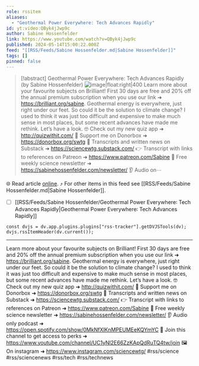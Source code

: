 ```yaml
---
role: rssitem
aliases:
  - "Geothermal Power Everywhere: Tech Advances Rapidly"
id: yt:video:QByk4jJwp9c
author: Sabine Hossenfelder
link: https://www.youtube.com/watch?v=QByk4jJwp9c
published: 2024-05-14T15:00:22.000Z
feed: "[[RSS/Feeds/Sabine Hossenfelder.md|Sabine Hossenfelder]]"
tags: []
pinned: false
---
```


> [!abstract] Geothermal Power Everywhere: Tech Advances Rapidly (by Sabine Hossenfelder)
> ![image|float:right|400](https://i2.ytimg.com/vi/QByk4jJwp9c/hqdefault.jpg) Learn more about your favourite subjects on Brilliant! First 30 days are free and 20% off the annual premium subscription when you use our link ➜ https://brilliant.org/sabine. Geothermal energy is everywhere, just right under our feet. So could it be the solution to climate change? I used to think it was just too difficult and expensive to make much sense in most places, but some recent advances have made me rethink. Let’s have a look. 🤓 Check out my new quiz app ➜ http://quizwithit.com/ 💌 Support me on Donorbox ➜ https://donorbox.org/swtg 📝 Transcripts and written news on Substack ➜ https://sciencewtg.substack.com/ 👉 Transcript with links to references on Patreon ➜ https://www.patreon.com/Sabine 📩 Free weekly science newsletter ➜ https://sabinehossenfelder.com/newsletter/ 👂 Audio on⋯

🌐 Read article [online](https://www.youtube.com/watch?v=QByk4jJwp9c). ⤴ For other items in this feed see [[RSS/Feeds/Sabine Hossenfelder.md|Sabine Hossenfelder]].

- [ ] [[RSS/Feeds/Sabine Hossenfelder/Geothermal Power Everywhere꞉ Tech Advances Rapidly|Geothermal Power Everywhere꞉ Tech Advances Rapidly]]

~~~dataviewjs
const dvjs = dv.app.plugins.plugins["rss-tracker"].getDVJSTools(dv);
dvjs.rssItemHeader(dv.current());
~~~

- - -

Learn more about your favourite subjects on Brilliant! First 30 days are free and 20% off the annual premium subscription when you use our link ➜ https://brilliant.org/sabine. Geothermal energy is everywhere, just right under our feet. So could it be the solution to climate change? I used to think it was just too difficult and expensive to make much sense in most places, but some recent advances have made me rethink. Let’s have a look. 🤓 Check out my new quiz app ➜ http://quizwithit.com/ 💌 Support me on Donorbox ➜ https://donorbox.org/swtg 📝 Transcripts and written news on Substack ➜ https://sciencewtg.substack.com/ 👉 Transcript with links to references on Patreon ➜ https://www.patreon.com/Sabine 📩 Free weekly science newsletter ➜ https://sabinehossenfelder.com/newsletter/ 👂 Audio only podcast ➜ https://open.spotify.com/show/0MkNfXlKnMPEUMEeKQYmYC 🔗 Join this channel to get access to perks ➜ https://www.youtube.com/channel/UC1yNl2E66ZzKApQdRuTQ4tw/join 🖼️ On instagram ➜ https://www.instagram.com/sciencewtg/ #rss/science #rss/sciencenews #rss/tech #rss/technews